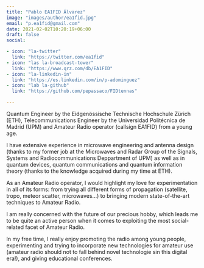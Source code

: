 ```yaml
---
title: "Pablo EA1FID Álvarez"
image: "images/author/ea1fid.jpg"
email: "p.ea1fid@gmail.com"
date: 2021-02-02T10:20:19+06:00
draft: false
social:

- icon: "la-twitter"
  link: "https://twitter.com/ea1fid"
- icon: "las la-broadcast-tower"
  link: "https://www.qrz.com/db/EA1FID"
- icon: "la-linkedin-in"
  link: "https://es.linkedin.com/in/p-adominguez"
- icon: "lab la-github"
  link: "https://github.com/pepassaco/FIDtennas"

---
```


Quantum Engineer by the Eidgenössische Technische Hochschule Zürich (ETH), Telecommunications Engineer by the Universidad Politécnica de Madrid (UPM) and Amateur Radio operator (callsign EA1FID) from a young age. 

I have extensive experience in microwave engineering and antenna design (thanks to my former job at the Microwaves and Radar Group of the Signals, Systems and Radiocommunications Deppartment of UPM) as well as in quantum devices, quantum communications and quantum information theory (thanks to the knowledge acquired during my time at ETH).

As an Amateur Radio operator, I would highlight my love for experimentation in all of its forms: from trying all different forms of propagation (satellite, tropo, meteor scatter, microwaves...) to bringing modern state-of-the-art techniques to Amateur Radio. 

I am really concerned with the future of our precious hobby, which leads me to be quite an active person when it comes to exploiting the most social-related facet of Amateur Radio. 

In my free time, I really enjoy promoting the radio among young people, experimenting and trying to incorporate new technologies for amateur use (amateur radio should not to fall behind novel technologie sin this digital era!), and giving educational conferences.